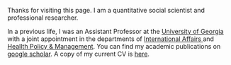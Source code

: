 Thanks for visiting this page. I am a quantitative social scientist and professional researcher.

In a previous life, I was an Assistant
Professor at the [University of Georgia](https://www.uga.edu/) with a joint appointment in the
departments of
[International Affairs ](https://spia.uga.edu/departments-centers/department-of-international-affairs/)
and
[Heallth Policy & Management](https://publichealth.uga.edu/departments/health-policy-management/). You can find my academic publications on [google scholar](https://scholar.google.com/citations?user=6KLv8dEAAAAJ&hl=en). A copy of my current CV is [here](https://www.dropbox.com/scl/fi/o7xilz8e9tom1mrjhm2eq/Gell-Redman_CV_QuantUXR.pdf?rlkey=4rshpayh370qke5cm07bpxszg&dl=0). 
